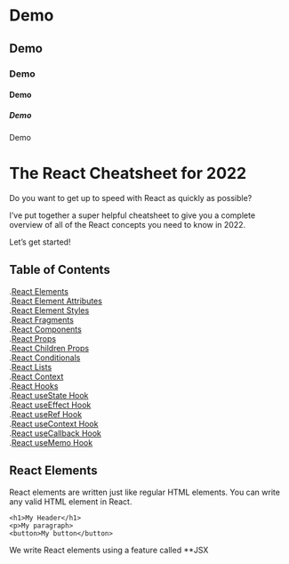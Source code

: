 # Demo

## Demo

### Demo

#### Demo

##### Demo

Demo

# The React Cheatsheet for 2022

Do you want to get up to speed with React as quickly as possible?

I’ve put together a super helpful cheatsheet to give you a complete overview of all of the React concepts you need to know in 2022.

Let’s get started!

## Table of Contents
.[React Elements](https://github.com/PAVAN-221/Demo/blob/main/README.md#react-elements)<br/>
.[React Element Attributes]()<br/>
.[React Element Styles]()<br/>
.[React Fragments]()<br/>
.[React Components]()<br/>
.[React Props]()<br/>
.[React Children Props]()<br/>
.[React Conditionals]()<br/>
.[React Lists]()<br/>
.[React Context]()<br/>
.[React Hooks]()<br/>
.[React useState Hook]()<br/>
.[React useEffect Hook]()<br/>
.[React useRef Hook]()<br/>
.[React useContext Hook]()<br/>
.[React useCallback Hook]()<br/>
.[React useMemo Hook]()<br/>

## React Elements
React elements are written just like regular HTML elements. You can write any valid HTML element in React.
```
<h1>My Header</h1>
<p>My paragraph>
<button>My button</button>
```
We write React elements using a feature called **JSX
